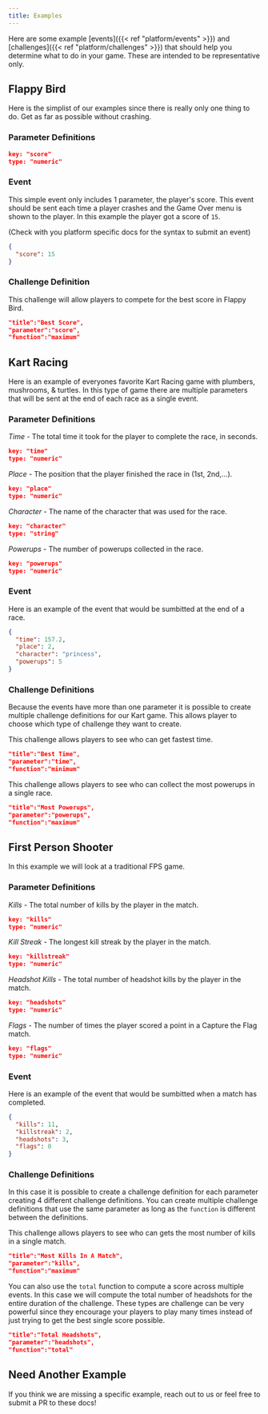 ```yaml
---
title: Examples
---
```


Here are some example [events]({{< ref "platform/events" >}}) and [challenges]({{< ref "platform/challenges" >}}) that should help you determine what to do in your game. These are intended to be representative only.

## Flappy Bird

Here is the simplist of our examples since there is really only one thing to do. Get as far as possible without crashing.

### Parameter Definitions

```json
key: "score"
type: "numeric"
```

### Event

This simple event only includes 1 parameter, the player's score. This event should be sent each time a player crashes and the Game Over menu is shown to the player. In this example the player got a score of `15`.

(Check with you platform specific docs for the syntax to submit an event)

```json
{
  "score": 15
}
```

### Challenge Definition

This challenge will allow players to compete for the best score in Flappy Bird.

```json
"title":"Best Score",
"parameter":"score",
"function":"maximum"
```

## Kart Racing

Here is an example of everyones favorite Kart Racing game with plumbers, mushrooms, & turtles. In this type of game there are multiple parameters that will be sent at the end of each race as a single event.

### Parameter Definitions

_Time_ - The total time it took for the player to complete the race, in seconds.

```json
key: "time"
type: "numeric"
```

_Place_ - The position that the player finished the race in (1st, 2nd,...).

```json
key: "place"
type: "numeric"
```

_Character_ - The name of the character that was used for the race.

```json
key: "character"
type: "string"
```

_Powerups_ - The number of powerups collected in the race.

```json
key: "powerups"
type: "numeric"
```

### Event

Here is an example of the event that would be sumbitted at the end of a race.

```json
{
  "time": 157.2,
  "place": 2,
  "character": "princess",
  "powerups": 5
}
```

### Challenge Definitions

Because the events have more than one parameter it is possible to create multiple challenge definitions for our Kart game. This allows player to choose which type of challenge they want to create.

This challenge allows players to see who can get fastest time.

```json
"title":"Best Time",
"parameter":"time",
"function":"minimum"
```

This challenge allows players to see who can collect the most powerups in a single race.

```json
"title":"Most Powerups",
"parameter":"powerups",
"function":"maximum"
```

## First Person Shooter

In this example we will look at a traditional FPS game.

### Parameter Definitions

_Kills_ - The total number of kills by the player in the match.

```json
key: "kills"
type: "numeric"
```

_Kill Streak_ - The longest kill streak by the player in the match.

```json
key: "killstreak"
type: "numeric"
```

_Headshot Kills_ - The total number of headshot kills by the player in the match.

```json
key: "headshots"
type: "numeric"
```

_Flags_ - The number of times the player scored a point in a Capture the Flag match.

```json
key: "flags"
type: "numeric"
```

### Event

Here is an example of the event that would be sumbitted when a match has completed.

```json
{
  "kills": 11,
  "killstreak": 2,
  "headshots": 3,
  "flags": 0
}
```

### Challenge Definitions

In this case it is possible to create a challenge definition for each parameter creating 4 different challenge definitions. You can create multiple challenge definitions that use the same parameter as long as the `function` is different between the definitions.

This challenge allows players to see who can gets the most number of kills in a single match.

```json
"title":"Most Kills In A Match",
"parameter":"kills",
"function":"maximum"
```

You can also use the `total` function to compute a score across multiple events. In this case we will compute the total number of headshots for the entire duration of the challenge. These types are challenge can be very powerful since they encourage your players to play many times instead of just trying to get the best single score possible.

```json
"title":"Total Headshots",
"parameter":"headshots",
"function":"total"
```

## Need Another Example

If you think we are missing a specific example, reach out to us or feel free to submit a PR to these docs!
